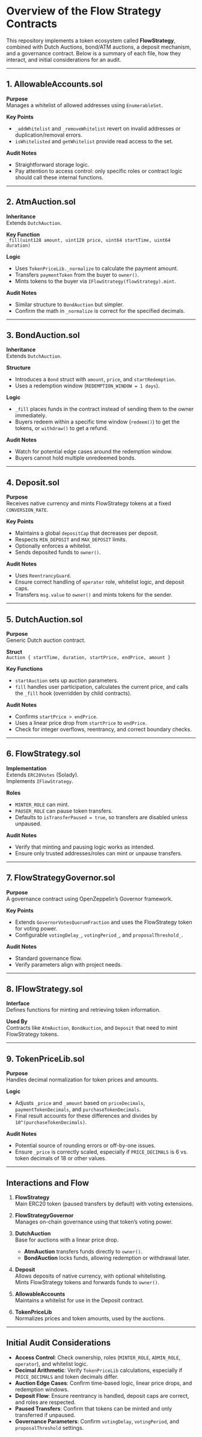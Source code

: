 # Overview of the Flow Strategy Contracts

This repository implements a token ecosystem called **FlowStrategy**, combined with Dutch Auctions, bond/ATM auctions, a deposit mechanism, and a governance contract. Below is a summary of each file, how they interact, and initial considerations for an audit.

---

## 1. AllowableAccounts.sol

**Purpose**  
Manages a whitelist of allowed addresses using `EnumerableSet`.

**Key Points**  
- `_addWhitelist` and `_removeWhitelist` revert on invalid addresses or duplication/removal errors.  
- `isWhitelisted` and `getWhitelist` provide read access to the set.

**Audit Notes**  
- Straightforward storage logic.  
- Pay attention to access control: only specific roles or contract logic should call these internal functions.

---

## 2. AtmAuction.sol

**Inheritance**  
Extends `DutchAuction`.

**Key Function**  
`_fill(uint128 amount, uint128 price, uint64 startTime, uint64 duration)`

**Logic**  
- Uses `TokenPriceLib._normalize` to calculate the payment amount.  
- Transfers `paymentToken` from the buyer to `owner()`.  
- Mints tokens to the buyer via `IFlowStrategy(flowStrategy).mint`.

**Audit Notes**  
- Similar structure to `BondAuction` but simpler.  
- Confirm the math in `_normalize` is correct for the specified decimals.

---

## 3. BondAuction.sol

**Inheritance**  
Extends `DutchAuction`.

**Structure**  
- Introduces a `Bond` struct with `amount`, `price`, and `startRedemption`.
- Uses a redemption window (`REDEMPTION_WINDOW = 1 days`).

**Logic**  
- `_fill` places funds in the contract instead of sending them to the owner immediately.  
- Buyers redeem within a specific time window (`redeem()`) to get the tokens, or `withdraw()` to get a refund.

**Audit Notes**  
- Watch for potential edge cases around the redemption window.  
- Buyers cannot hold multiple unredeemed bonds.

---

## 4. Deposit.sol

**Purpose**  
Receives native currency and mints FlowStrategy tokens at a fixed `CONVERSION_RATE`.

**Key Points**  
- Maintains a global `depositCap` that decreases per deposit.  
- Respects `MIN_DEPOSIT` and `MAX_DEPOSIT` limits.  
- Optionally enforces a whitelist.  
- Sends deposited funds to `owner()`.

**Audit Notes**  
- Uses `ReentrancyGuard`.  
- Ensure correct handling of `operator` role, whitelist logic, and deposit caps.  
- Transfers `msg.value` to `owner()` and mints tokens for the sender.

---

## 5. DutchAuction.sol

**Purpose**  
Generic Dutch auction contract.

**Struct**  
`Auction { startTime, duration, startPrice, endPrice, amount }`

**Key Functions**  
- `startAuction` sets up auction parameters.  
- `fill` handles user participation, calculates the current price, and calls the `_fill` hook (overridden by child contracts).

**Audit Notes**  
- Confirms `startPrice > endPrice`.  
- Uses a linear price drop from `startPrice` to `endPrice`.  
- Check for integer overflows, reentrancy, and correct boundary checks.

---

## 6. FlowStrategy.sol

**Implementation**  
Extends `ERC20Votes` (Solady).  
Implements `IFlowStrategy`.

**Roles**  
- `MINTER_ROLE` can mint.  
- `PAUSER_ROLE` can pause token transfers.  
- Defaults to `isTransferPaused = true`, so transfers are disabled unless unpaused.

**Audit Notes**  
- Verify that minting and pausing logic works as intended.  
- Ensure only trusted addresses/roles can mint or unpause transfers.

---

## 7. FlowStrategyGovernor.sol

**Purpose**  
A governance contract using OpenZeppelin’s Governor framework.

**Key Points**  
- Extends `GovernorVotesQuorumFraction` and uses the FlowStrategy token for voting power.  
- Configurable `votingDelay_`, `votingPeriod_`, and `proposalThreshold_`.

**Audit Notes**  
- Standard governance flow.  
- Verify parameters align with project needs.

---

## 8. IFlowStrategy.sol

**Interface**  
Defines functions for minting and retrieving token information.

**Used By**  
Contracts like `AtmAuction`, `BondAuction`, and `Deposit` that need to mint FlowStrategy tokens.

---

## 9. TokenPriceLib.sol

**Purpose**  
Handles decimal normalization for token prices and amounts.

**Logic**  
- Adjusts `_price` and `_amount` based on `priceDecimals`, `paymentTokenDecimals`, and `purchaseTokenDecimals`.  
- Final result accounts for these differences and divides by `10^(purchaseTokenDecimals)`.

**Audit Notes**  
- Potential source of rounding errors or off-by-one issues.  
- Ensure `_price` is correctly scaled, especially if `PRICE_DECIMALS` is 6 vs. token decimals of 18 or other values.

---

## Interactions and Flow

1. **FlowStrategy**  
   Main ERC20 token (paused transfers by default) with voting extensions.  

2. **FlowStrategyGovernor**  
   Manages on-chain governance using that token’s voting power.  

3. **DutchAuction**  
   Base for auctions with a linear price drop.  
   - **AtmAuction** transfers funds directly to `owner()`.  
   - **BondAuction** locks funds, allowing redemption or withdrawal later.

4. **Deposit**  
   Allows deposits of native currency, with optional whitelisting.  
   Mints FlowStrategy tokens and forwards funds to `owner()`.

5. **AllowableAccounts**  
   Maintains a whitelist for use in the Deposit contract.

6. **TokenPriceLib**  
   Normalizes prices and token amounts, used by the auctions.

---

## Initial Audit Considerations

- **Access Control**: Check ownership, roles (`MINTER_ROLE`, `ADMIN_ROLE`, `operator`), and whitelist logic.  
- **Decimal Arithmetic**: Verify `TokenPriceLib` calculations, especially if `PRICE_DECIMALS` and token decimals differ.  
- **Auction Edge Cases**: Confirm time-based logic, linear price drops, and redemption windows.  
- **Deposit Flow**: Ensure reentrancy is handled, deposit caps are correct, and roles are respected.  
- **Paused Transfers**: Confirm that tokens can be minted and only transferred if unpaused.  
- **Governance Parameters**: Confirm `votingDelay`, `votingPeriod`, and `proposalThreshold` settings.